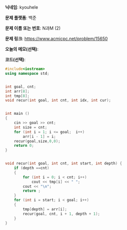 **닉네임**: kyouhele

**문제 플랫폼**: 백준

**문제 이름 또는 번호**: N과M (2)

**문제 링크**: https://www.acmicpc.net/problem/15650

**오늘의 메모(선택)**: 

**코드(선택)**:

``` c++
#include<iostream>
using namespace std;


int goal, cnt;
int arr[8];
int tmp[8];
void recur(int goal, int cnt, int idx, int cur);


int main ()
{
	cin >> goal >> cnt;
	int size = cnt;
	for (int i = 1; i <= goal;  i++)
		arr[i - 1] = i;
	recur(goal,size,0,0);
	return 0;
}


void recur(int goal, int cnt, int start, int depth) {
	if (depth ==cnt)
	{
		for (int i = 0; i < cnt; i++)
			cout << tmp[i] << " ";
		cout << "\n";
		return ;
	}
	for (int i = start; i < goal; i++)
	{
		tmp[depth] = arr[i];
		recur(goal, cnt, i + 1, depth + 1);
	}
}



```
